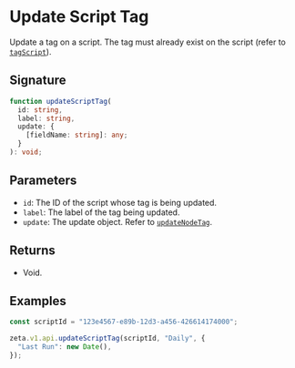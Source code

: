 # Update Script Tag

Update a tag on a script. The tag must already exist on the script (refer to [`tagScript`](/guide/zeta-api/main-api/tag-script)).

## Signature

```TypeScript
function updateScriptTag(
  id: string,
  label: string,
  update: {
    [fieldName: string]: any;
  }
): void;
```

## Parameters

- `id`: The ID of the script whose tag is being updated.
- `label`: The label of the tag being updated.
- `update`: The update object. Refer to [`updateNodeTag`](/guide/zeta-api/main-api/update-node-tag).

## Returns

- Void.

## Examples

```TypeScript
const scriptId = "123e4567-e89b-12d3-a456-426614174000";

zeta.v1.api.updateScriptTag(scriptId, "Daily", {
  "Last Run": new Date(),
});
```
